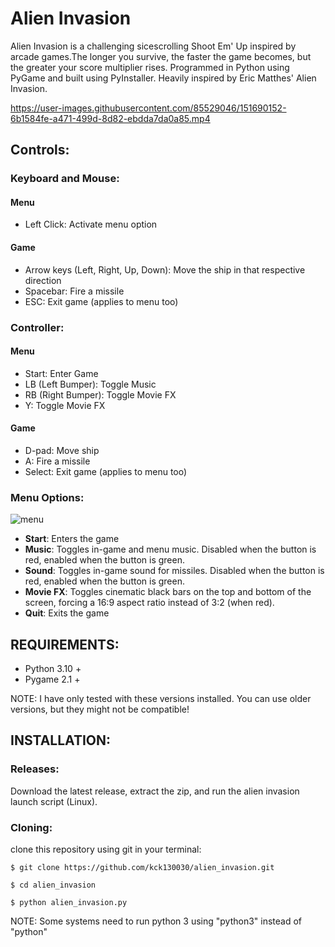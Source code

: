 # Alien Invasion

Alien Invasion is a challenging sicescrolling Shoot Em' Up inspired by arcade games.The longer you survive, the faster the game becomes, but the greater your score multiplier rises. Programmed in Python using PyGame and built using PyInstaller. Heavily inspired by Eric Matthes' Alien Invasion.


https://user-images.githubusercontent.com/85529046/151690152-6b1584fe-a471-499d-8d82-ebdda7da0a85.mp4




## <b>Controls:</b>

### Keyboard and Mouse:

#### Menu 
- Left Click: Activate menu option 

#### Game
- Arrow keys (Left, Right, Up, Down): Move the ship in that respective direction
- Spacebar: Fire a missile
- ESC: Exit game (applies to menu too)

### Controller:

#### Menu
- Start: Enter Game
- LB (Left Bumper): Toggle Music
- RB (Right Bumper): Toggle Movie FX
- Y: Toggle Movie FX

#### Game
- D-pad: Move ship
- A: Fire a missile
- Select: Exit game (applies to menu too)


### <b>Menu Options:</b>
![menu](https://user-images.githubusercontent.com/85529046/151690177-74b32484-37cf-4b91-abae-15e43358c68c.png)


- **Start**: Enters the game 
- **Music**: Toggles in-game and menu music. Disabled when the button is red, enabled when the button is green.
- **Sound**: Toggles in-game sound for missiles. Disabled when the button is red, enabled when the button is green.
- **Movie FX**: Toggles cinematic black bars on the top and bottom of the screen, forcing a 16:9 aspect ratio instead of 3:2 (when red).
- **Quit**: Exits the game


## <b>REQUIREMENTS:</b> 

- Python 3.10 +
- Pygame 2.1 + 

NOTE: I have only tested with these versions installed. You can use older versions, but they might not be compatible! 

## <b>INSTALLATION:</b>

### Releases:

Download the latest release, extract the zip, and run the alien invasion launch script (Linux). 

### Cloning:

clone this repository using git in your terminal:

```
$ git clone https://github.com/kck130030/alien_invasion.git

$ cd alien_invasion

$ python alien_invasion.py

```
NOTE: Some systems need to run python 3 using "python3" instead of "python"


